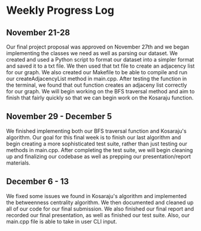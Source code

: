 # Weekly Progress Log

## November 21-28
Our final project proposal was approved on November 27th and we began implementing the classes we need as well as parsing our dataset. We created and used a Python script to format our dataset into a simpler format and saved it to a txt file. We then used that txt file to create an adjacency list for our graph. We also created our Makefile to be able to compile and run our createAdjacencyList method in main.cpp. After testing the function in the terminal, we found that out function creates an adjaceny list correctly for our graph. We will begin working on the BFS traversal method and aim to finish that fairly quickly so that we can begin work on the Kosaraju function.

## November 29 - December 5
We finished implementing both our BFS traversal function and Kosaraju's algorithm. Our goal for this final week is to finish our last algorithm and begin creating a more sophisticated test suite, rather than just testing our methods in main.cpp. After completing the test suite, we will begin cleaning up and finalizing our codebase as well as prepping our presentation/report materials.

## December 6 - 13
We fixed some issues we found in Kosaraju's algorithm and implemented the betweenness centrality algorithm. We then documented and cleaned up all of our code for our final submission. We also finished our final report and recorded our final presentation, as well as finished our test suite. Also, our main.cpp file is able to take in user CLI input.